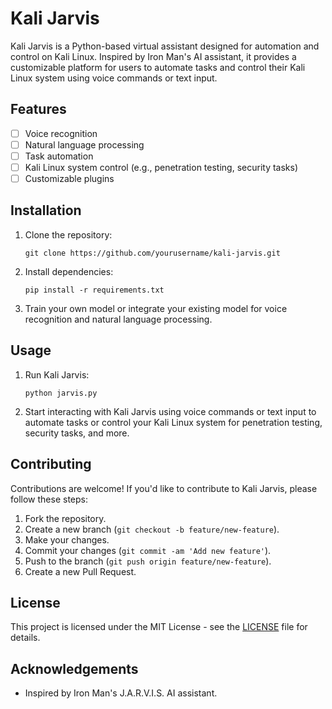 # Kali Jarvis

Kali Jarvis is a Python-based virtual assistant designed for automation and control on Kali Linux. Inspired by Iron Man's AI assistant, it provides a customizable platform for users to automate tasks and control their Kali Linux system using voice commands or text input.

## Features

- [ ] Voice recognition
- [ ] Natural language processing
- [ ] Task automation
- [ ] Kali Linux system control (e.g., penetration testing, security tasks)
- [ ] Customizable plugins

## Installation

1. Clone the repository:

    ```
    git clone https://github.com/yourusername/kali-jarvis.git
    ```

2. Install dependencies:

    ```
    pip install -r requirements.txt
    ```

3. Train your own model or integrate your existing model for voice recognition and natural language processing.

## Usage

1. Run Kali Jarvis:

    ```
    python jarvis.py
    ```

2. Start interacting with Kali Jarvis using voice commands or text input to automate tasks or control your Kali Linux system for penetration testing, security tasks, and more.

## Contributing

Contributions are welcome! If you'd like to contribute to Kali Jarvis, please follow these steps:

1. Fork the repository.
2. Create a new branch (`git checkout -b feature/new-feature`).
3. Make your changes.
4. Commit your changes (`git commit -am 'Add new feature'`).
5. Push to the branch (`git push origin feature/new-feature`).
6. Create a new Pull Request.

## License

This project is licensed under the MIT License - see the [LICENSE](LICENSE) file for details.

## Acknowledgements

- Inspired by Iron Man's J.A.R.V.I.S. AI assistant.
